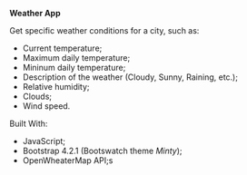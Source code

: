 **Weather App**

Get specific weather conditions for a city, such as:

- Current temperature;
- Maximum daily temperature;
- Mininum daily temperature;
- Description of the weather (Cloudy, Sunny, Raining, etc.);
- Relative humidity;
- Clouds;
- Wind speed.

Built With: 

- JavaScript;
- Bootstrap 4.2.1 (Bootswatch theme *Minty*);
- OpenWheaterMap API;s


